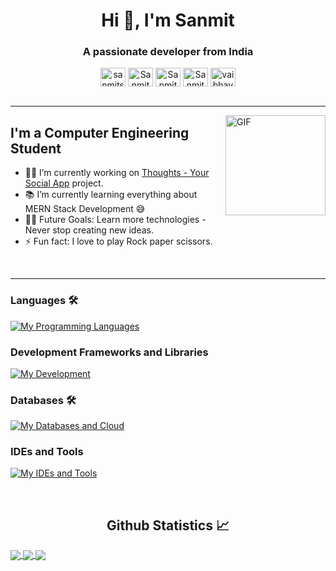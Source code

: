 <h1 align="center">Hi 👋, I'm Sanmit</h1>
<h3 align="center">A passionate developer from India</h3>


<p align='center'>
<a href="https://www.linkedin.com/in/sanmitsuthar/" target="_blank"><img align="center" src="https://raw.githubusercontent.com/rahuldkjain/github-profile-readme-generator/master/src/images/icons/Social/linked-in-alt.svg" alt="sanmitsuthar" height="30" width="40" /></a>
<a href="https://github.com/Sanmit0804" target="_blank"><img align="center" src="https://raw.githubusercontent.com/rahuldkjain/github-profile-readme-generator/master/src/images/icons/Social/github.svg" alt="Sanmit0804" height="30" width="40" /></a>
<a href="discordapp.com/users/748110093672775721" target="_blank"><img align="center" src="https://raw.githubusercontent.com/rahuldkjain/github-profile-readme-generator/master/src/images/icons/Social/discord.svg" alt="Sanmit0804" height="30" width="40" /></a>
<a href="https://www.instagram.com/im_sanmit_/" target="_blank"><img align="center" src="https://raw.githubusercontent.com/rahuldkjain/github-profile-readme-generator/master/src/images/icons/Social/instagram.svg" alt="Sanmit0804" height="30" width="40" /></a>
<!-- <a href="" target="blank"><img align="center" src="https://raw.githubusercontent.com/rahuldkjain/github-profile-readme-generator/master/src/images/icons/Social/geeks-for-geeks.svg" alt="Vaibhav02" height="30" width="40" /></a> -->
<a href="https://leetcode.com/u/Sanmit0804/" target="blank"><img align="center" src="https://raw.githubusercontent.com/rahuldkjain/github-profile-readme-generator/master/src/images/icons/Social/leet-code.svg" alt="vaibhav_jaiswal" height="30" width="40" /></a>
<!-- <a href="" target="blank"><img align="center" src="https://cdn.jsdelivr.net/npm/simple-icons@3.1.0/icons/codechef.svg" alt="Sanmit0804" height="30" width="40" /></a> -->
<!-- <a href="" target="blank"><img align="center" src="https://raw.githubusercontent.com/rahuldkjain/github-profile-readme-generator/master/src/images/icons/Social/hackerrank.svg" alt="vaibhav_jaiswal" height="30" width="40" /></a> -->
<!-- <a href=""><img align="center" src="https://raw.githubusercontent.com/rahuldkjain/github-profile-readme-generator/master/src/images/icons/Social/medium.svg" alt="Sanmit0804" height="30" width="40" /></a> -->
<!--  <a href=""><img align="center" src="https://raw.githubusercontent.com/rahuldkjain/github-profile-readme-generator/master/src/images/icons/Social/twitter.svg" alt="Sanmit0804" height="30" width="40" /></a> -->
<br>
<br>

---

<!-- <img align="right" alt="GIF" height="160px" src="https://media.giphy.com/media/du3J3cXyzhj75IOgvA/giphy.gif" /> -->
<img align="right" alt="GIF" height="160px" src="https://media1.tenor.com/m/bxe8Qsx3UusAAAAC/cat.gif" />

## I'm a Computer Engineering Student  

- 👨‍💻 I’m currently working on <a href="https://github.com/Sanmit0804/Thoughts-YourSocialApp">Thoughts - Your Social App</a> project.
- 📚 I’m currently learning everything about MERN Stack Development 😅
- 💪🏼 Future Goals: Learn more technologies - Never stop creating new ideas.
- ⚡ Fun fact: I love to play Rock paper scissors.
<br>

---

### Languages 🛠 
[![My Programming Languages](https://skillicons.dev/icons?i=java,ts,js,html,css,scss)](https://skillicons.dev)

### Development Frameworks and Libraries
[![My Development](https://skillicons.dev/icons?i=react,express,nodejs,tailwind,electron)](https://skillicons.dev)

### Databases 🛠 
[![My Databases and Cloud](https://skillicons.dev/icons?i=mongodb,mysql)](https://skillicons.dev)

### IDEs and Tools
[![My IDEs and Tools](https://skillicons.dev/icons?i=vscode,git,github,figma,postman,photoshop,premiere,notion)](https://skillicons.dev)


<br/>
<h2 align="center"> Github Statistics 📈</h2>
 
<a href="https://github.com/anuraghazra/github-readme-stats">
  <img align="center" src="https://github-readme-stats.vercel.app/api?username=Sanmit0804&theme=dark&hide_border=true" />
</a>
<a href="https://github.com/anuraghazra/github-readme-stats">
  <img align="center" src="https://github-readme-stats.vercel.app/api/top-langs/?username=Sanmit0804&layout=compact&theme=dark&hide_border=true" />
</a>
<a href="https://github.com/anuraghazra/github-readme-stats">
  <img align="center" src="http://github-readme-streak-stats.herokuapp.com?user=Sanmit0804&theme=dark&hide_border=true&date_format=M%20j%5B%2C%20Y%5D" />
</a><br><br>
